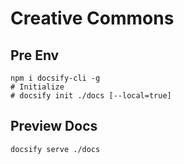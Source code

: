 # Creative Commons

## Pre Env
```shell
npm i docsify-cli -g
# Initialize
# docsify init ./docs [--local=true]
```

## Preview Docs
```
docsify serve ./docs
```